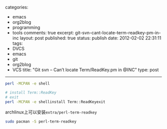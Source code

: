 categories: 
  - emacs
  - org2blog
  - programming
  - tools
comments: true
excerpt: git-svn-cant-locate-term-readkey-pm-in-inc
layout: post
published: true
status: publish
date: 2012-02-02 22:31:11
tags: 
  - DVCS
  - emacs
  - git
  - org2blog
  - VCS
title: "Git svn – Can’t locate Term/ReadKey.pm in @INC"
type: post
---

```sh
perl -MCPAN -e shell

# install Term::ReadKey
# exit
perl -MCPAN -e shellinstall Term::ReadKeyexit
```


archlinux上可以安装`extra/perl-term-readkey`

```sh
sudo pacman -S perl-term-readkey
```
